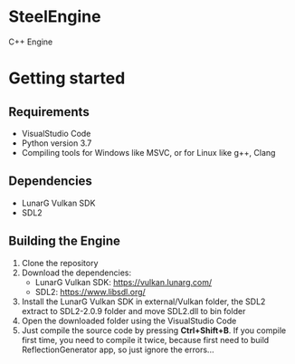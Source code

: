 # SteelEngine
C++ Engine

# Getting started
## Requirements
- VisualStudio Code
- Python version 3.7
- Compiling tools for Windows like MSVC, or for Linux like g++, Clang

## Dependencies
- LunarG Vulkan SDK
- SDL2

## Building the Engine
1. Clone the repository
2. Download the dependencies:
   - LunarG Vulkan SDK: https://vulkan.lunarg.com/
   - SDL2: https://www.libsdl.org/
3. Install the LunarG Vulkan SDK in external/Vulkan folder, the SDL2 extract to SDL2-2.0.9 folder and move SDL2.dll to bin folder
4. Open the downloaded folder using the VisualStudio Code
5. Just compile the source code by pressing **Ctrl+Shift+B**. If you compile first time, you need to compile it twice, because first need to build ReflectionGenerator app, so just ignore the errors...
